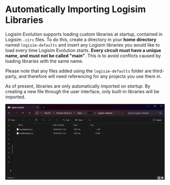 ﻿# Automatically Importing Logisim Libraries

Logisim Evolution supports loading custom libraries at startup, contained in Logisim `.circ` files.
To do this, create a directory in your **home directory** named `logisim-defaults` and insert any Logisim libraries you
would like to load every time Logisim Evolution starts. **Every circuit must have a unique name, and must not be called
"main"**. This is to avoid conflicts caused by loading libraries with the same name.

Please note that any files added using the `logisim-defaults` folder are third-party,
and therefore will need referencing for any projects you use them in.

As of present, libraries are only automatically imported on *startup*. By creating a new file through the user interface,
only built-in libraries will be imported.

![Logisim-defaults](img/logisim-defaults.png)